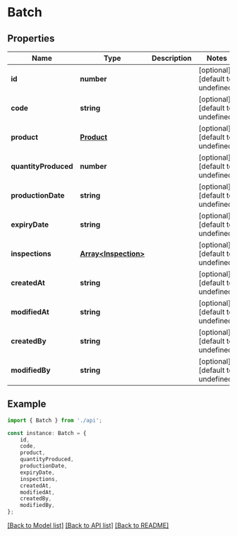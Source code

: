 # Batch


## Properties

Name | Type | Description | Notes
------------ | ------------- | ------------- | -------------
**id** | **number** |  | [optional] [default to undefined]
**code** | **string** |  | [optional] [default to undefined]
**product** | [**Product**](Product.md) |  | [optional] [default to undefined]
**quantityProduced** | **number** |  | [optional] [default to undefined]
**productionDate** | **string** |  | [optional] [default to undefined]
**expiryDate** | **string** |  | [optional] [default to undefined]
**inspections** | [**Array&lt;Inspection&gt;**](Inspection.md) |  | [optional] [default to undefined]
**createdAt** | **string** |  | [optional] [default to undefined]
**modifiedAt** | **string** |  | [optional] [default to undefined]
**createdBy** | **string** |  | [optional] [default to undefined]
**modifiedBy** | **string** |  | [optional] [default to undefined]

## Example

```typescript
import { Batch } from './api';

const instance: Batch = {
    id,
    code,
    product,
    quantityProduced,
    productionDate,
    expiryDate,
    inspections,
    createdAt,
    modifiedAt,
    createdBy,
    modifiedBy,
};
```

[[Back to Model list]](../README.md#documentation-for-models) [[Back to API list]](../README.md#documentation-for-api-endpoints) [[Back to README]](../README.md)
